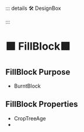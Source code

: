 ::: details 🛠 <dev>DesignBox</dev> 



:::

# 🟩  <eco>FillBlock</eco>🟩

## FillBlock Purpose

- BurntBlock

## FillBlock Properties

- CropTreeAge
- 